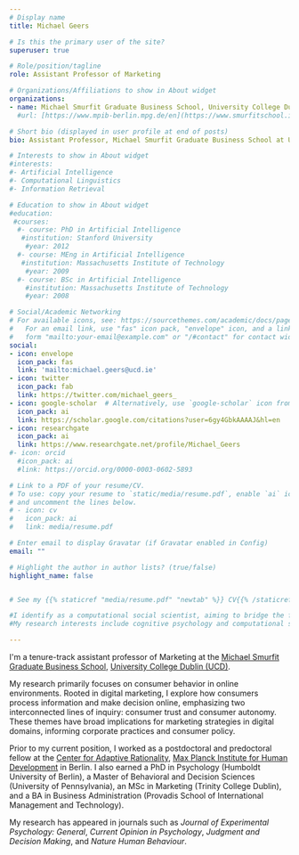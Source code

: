 ```yaml
---
# Display name
title: Michael Geers

# Is this the primary user of the site?
superuser: true

# Role/position/tagline
role: Assistant Professor of Marketing

# Organizations/Affiliations to show in About widget
organizations:
- name: Michael Smurfit Graduate Business School, University College Dublin
  #url: [https://www.mpib-berlin.mpg.de/en](https://www.smurfitschool.ie)

# Short bio (displayed in user profile at end of posts)
bio: Assistant Professor, Michael Smurfit Graduate Business School at University College Dublin

# Interests to show in About widget
#interests:
#- Artificial Intelligence
#- Computational Linguistics
#- Information Retrieval

# Education to show in About widget
#education:
 #courses:
  #- course: PhD in Artificial Intelligence
   #institution: Stanford University
    #year: 2012
  #- course: MEng in Artificial Intelligence
   #institution: Massachusetts Institute of Technology
    #year: 2009
  #- course: BSc in Artificial Intelligence
    #institution: Massachusetts Institute of Technology
    #year: 2008

# Social/Academic Networking
# For available icons, see: https://sourcethemes.com/academic/docs/page-builder/#icons
#   For an email link, use "fas" icon pack, "envelope" icon, and a link in the
#   form "mailto:your-email@example.com" or "/#contact" for contact widget.
social:
- icon: envelope
  icon_pack: fas
  link: 'mailto:michael.geers@ucd.ie'
- icon: twitter
  icon_pack: fab
  link: https://twitter.com/michael_geers_
- icon: google-scholar  # Alternatively, use `google-scholar` icon from `ai` icon pack
  icon_pack: ai
  link: https://scholar.google.com/citations?user=6gy4GbkAAAAJ&hl=en
- icon: researchgate
  icon_pack: ai
  link: https://www.researchgate.net/profile/Michael_Geers
#- icon: orcid
  #icon_pack: ai
  #link: https://orcid.org/0000-0003-0602-5893

# Link to a PDF of your resume/CV.
# To use: copy your resume to `static/media/resume.pdf`, enable `ai` icons in `params.toml`, 
# and uncomment the lines below.
# - icon: cv
#   icon_pack: ai
#   link: media/resume.pdf

# Enter email to display Gravatar (if Gravatar enabled in Config)
email: ""

# Highlight the author in author lists? (true/false)
highlight_name: false


# See my {{% staticref "media/resume.pdf" "newtab" %}} CV{{% /staticref %}} for more on my background and experience.

#I identify as a computational social scientist, aiming to bridge the fields of cognitive psychology and data science.
#My research interests include cognitive psychology and computational social science.

---
```


I'm a tenure-track assistant professor of Marketing at the [Michael Smurfit Graduate Business School](https://www.smurfitschool.ie), [University College Dublin (UCD)](https://www.ucd.ie).

My research primarily focuses on consumer behavior in online environments. Rooted in digital marketing, I explore how consumers process information and make decision online, emphasizing two interconnected lines of inquiry: consumer trust and consumer autonomy. These themes have broad implications for marketing strategies in digital domains, informing corporate practices and consumer policy. 

Prior to my current position, I worked as a postdoctoral and predoctoral fellow at the [Center for Adaptive Rationality](https://www.mpib-berlin.mpg.de/research/research-centers/adaptive-rationality), [Max Planck Institute for Human Development](https://www.mpib-berlin.mpg.de/en) in Berlin. I also earned a PhD in Psychology (Humboldt University of Berlin), a Master of Behavioral and Decision Sciences (University of Pennsylvania), an MSc in Marketing (Trinity College Dublin), and a BA in Business Administration (Provadis School of International Management and Technology).

My research has appeared in journals such as *Journal of Experimental Psychology: General*, *Current Opinion in Psychology*, *Judgment and Decision Making*, and *Nature Human Behaviour*.
